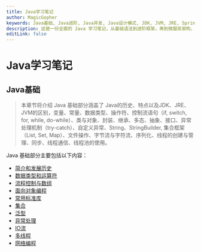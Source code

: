 ```yaml
---
title: Java学习笔记
author: MagicGopher
keywords: Java基础, Java进阶, Java并发, Java设计模式, JDK, JVM, JRE, Spring, SpringMVC, Mybatis, 微服务, Spring Boot, Spring Cloud, Vert.x, Quarkus, JeecgBoot, JHipster, 消息队列, 缓存, 分布式, RocketMQ, Kafka, RabbitMQ, MongoDB, Redis, Elasticsearch
description: 这是一份全面的 Java 学习笔记，从基础语法到进阶框架，再到微服务架构，涵盖了 Java 开发的方方面面。内容包括 Java 基础知识、面向对象编程、常用框架、并发编程、设计模式、微服务架构、低代码开发等。无论是 Java 初学者还是有一定经验的开发者，都能在这里找到学习资料和参考。
editLink: false
---
```


# Java学习笔记

## Java基础

> 本章节将介绍 Java 基础部分涵盖了 Java的历史、特点以及JDK、JRE、JVM的区别，变量、常量、数据类型、操作符、控制流语句（if, switch, for, while, do-while）、类与对象、封装、继承、多态、抽象、接口、异常处理机制（try-catch）、自定义异常、String、StringBuilder, 集合框架（List, Set, Map）、文件操作、字节流与字符流、序列化、线程的创建与管理、同步、线程通信、线程池的使用。

Java 基础部分主要包括以下内容：
- [简介和发展历史](./01-Java基础/01-简介和发展历史.md)
- [数据类型和运算符]()
- [流程控制与数组]()
- [面向对象编程]()
- [常用标准库]()
- [集合]()
- [泛型]()
- [异常处理]()
- [IO流]()
- [多线程]()
- [网络编程]()
